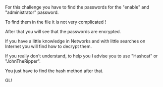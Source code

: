 For this challenge you have to find the passwords for the "enable" and "administrator" password.

To find them in the file it is not very complicated !

After that you will see that the passwords are encrypted.

If you have a little knowledge in Networks and with little searches on Internet you will find how to decrypt them.

If you really don't understand, to help you I advise you to use "Hashcat" or "JohnTheRipper".

You just have to find the hash method after that.

GL!